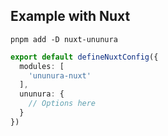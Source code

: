 ## Example with Nuxt

`pnpm add -D nuxt-ununura`

```ts
export default defineNuxtConfig({
  modules: [
    'ununura-nuxt'
  ],
  ununura: {
    // Options here
  }
})
```